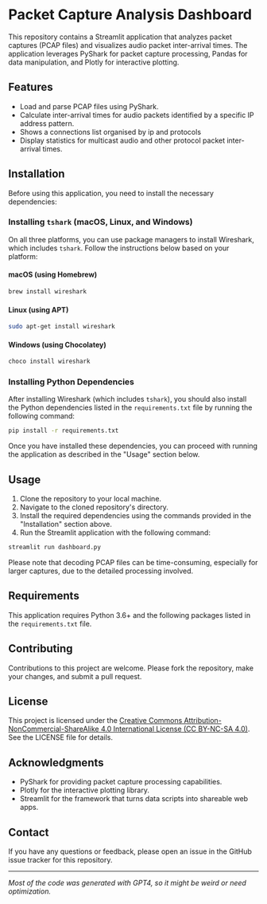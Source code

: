 # Packet Capture Analysis Dashboard

This repository contains a Streamlit application that analyzes packet captures (PCAP files) and visualizes audio packet inter-arrival times. The application leverages PyShark for packet capture processing, Pandas for data manipulation, and Plotly for interactive plotting.

## Features

- Load and parse PCAP files using PyShark.
- Calculate inter-arrival times for audio packets identified by a specific IP address pattern.
- Shows a connections list organised by ip and protocols
- Display statistics for multicast audio and other protocol packet inter-arrival times.

## Installation

Before using this application, you need to install the necessary dependencies:

### Installing `tshark` (macOS, Linux, and Windows)

On all three platforms, you can use package managers to install Wireshark, which includes `tshark`. Follow the instructions below based on your platform:

#### macOS (using Homebrew)

```bash
brew install wireshark
```

#### Linux (using APT)

```bash
sudo apt-get install wireshark
```

#### Windows (using Chocolatey)

```bash
choco install wireshark
```

### Installing Python Dependencies

After installing Wireshark (which includes `tshark`), you should also install the Python dependencies listed in the `requirements.txt` file by running the following command:

```bash
pip install -r requirements.txt
```

Once you have installed these dependencies, you can proceed with running the application as described in the "Usage" section below.

## Usage

1. Clone the repository to your local machine.
2. Navigate to the cloned repository's directory.
3. Install the required dependencies using the commands provided in the "Installation" section above.
4. Run the Streamlit application with the following command:

```bash
streamlit run dashboard.py
```

Please note that decoding PCAP files can be time-consuming, especially for larger captures, due to the detailed processing involved.

## Requirements

This application requires Python 3.6+ and the following packages listed in the `requirements.txt` file.

## Contributing

Contributions to this project are welcome. Please fork the repository, make your changes, and submit a pull request.

## License

This project is licensed under the [Creative Commons Attribution-NonCommercial-ShareAlike 4.0 International License (CC BY-NC-SA 4.0)](LICENSE). See the LICENSE file for details.

## Acknowledgments

- PyShark for providing packet capture processing capabilities.
- Plotly for the interactive plotting library.
- Streamlit for the framework that turns data scripts into shareable web apps.

## Contact

If you have any questions or feedback, please open an issue in the GitHub issue tracker for this repository.

---

*Most of the code was generated with GPT4, so it might be weird or need optimization.*

